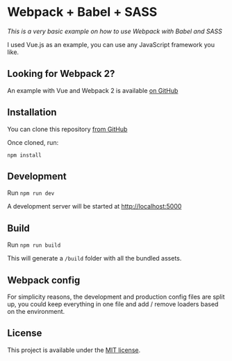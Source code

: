 # Webpack + Babel + SASS

*This is a very basic example on how to use Webpack with Babel and SASS*

I used Vue.js as an example, you can use any JavaScript framework you like.

## Looking for Webpack 2?

An example with Vue and Webpack 2 is available [on GitHub](https://github.com/woutrbe/webpack2-vue-starterkit)

## Installation

You can clone this repository [from GitHub](https://github.com/woutrbe/webpack-starterkit)

Once cloned, run:

`npm install`

## Development

Run `npm run dev`

A development server will be started at [http://localhost:5000](http://localhost:5000)

## Build

Run `npm run build`

This will generate a `/build` folder with all the bundled assets.

## Webpack config

For simplicity reasons, the development and production config files are split up, you could keep everything in one file and add / remove loaders based on the environment.

## License

This project is available under the [MIT license](http://opensource.org/licenses/MIT).
